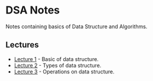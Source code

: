 # DSA Notes
Notes containing basics of Data Structure and Algorithms.

## Lectures
- [Lecture 1](lecture_1.md) - Basic of data structure.
- [Lecture 2](lecture_2.md) - Types of data structure.
- [Lecture 3](lecture_3.md) - Operations on data structure.
